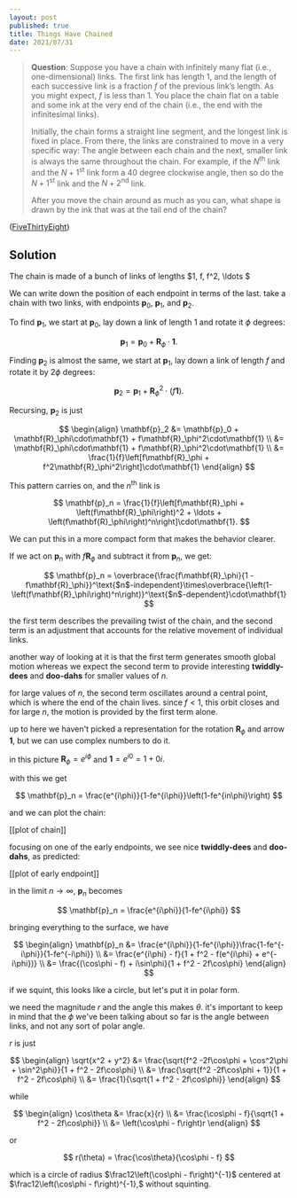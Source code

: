 ```yaml
---
layout: post
published: true
title: Things Have Chained
date: 2021/07/31
---
```


>**Question**: Suppose you have a chain with infinitely many flat (i.e., one-dimensional) links. The first link has length $1,$ and the length of each successive link is a fraction $f$ of the previous link’s length. As you might expect, $f$ is less than $1.$ You place the chain flat on a table and some ink at the very end of the chain (i.e., the end with the infinitesimal links).
>
>Initially, the chain forms a straight line segment, and the longest link is fixed in place. From there, the links are constrained to move in a very specific way: The angle between each chain and the next, smaller link is always the same throughout the chain. For example, if the $N^\text{th}$ link and the $N+1^\text{st}$ link form a $40$ degree clockwise angle, then so do the $N+1^\text{st}$ link and the $N+2^\text{nd}$ link.
>
>After you move the chain around as much as you can, what shape is drawn by the ink that was at the tail end of the chain? 

<!--more-->

([FiveThirtyEight](URL))

## Solution

The chain is made of a bunch of links of lengths $1, f, f^2, \ldots $

We can write down the position of each endpoint in terms of the last. take a chain with two links, with endpoints $\mathbf{p}_0,$ $\mathbf{p}_1,$ and $\mathbf{p}_2.$ 

To find $\mathbf{p}_1,$ we start at $\mathbf{p}_0,$ lay down a link of length $1$ and rotate it $\phi$ degrees: 

$$
\mathbf{p}_1 = \mathbf{p}_0 + \mathbf{R}_\phi\cdot \mathbf{1}.
$$

Finding $\mathbf{p}_2$ is almost the same, we start at $\mathbf{p}_1,$ lay down a link of length $f$ and rotate it by $2\phi$ degrees:  

$$
\mathbf{p}_2 = \mathbf{p}_1 + \mathbf{R}_\phi^2\cdot \left(f\mathbf{1}\right).
$$

Recursing, $\mathbf{p}_2$ is just

$$
\begin{align}
\mathbf{p}_2 &= \mathbf{p}_0 + \mathbf{R}_\phi\cdot\mathbf{1} + f\mathbf{R}_\phi^2\cdot\mathbf{1} \\
&= \mathbf{R}_\phi\cdot\mathbf{1} + f\mathbf{R}_\phi^2\cdot\mathbf{1} \\
&= \frac{1}{f}\left[f\mathbf{R}_\phi + f^2\mathbf{R}_\phi^2\right]\cdot\mathbf{1}
\end{align}
$$

This pattern carries on, and the $n^\text{th}$ link is

$$
\mathbf{p}_n =  \frac{1}{f}\left[f\mathbf{R}_\phi + \left(f\mathbf{R}_\phi\right)^2 + \ldots + \left(f\mathbf{R}_\phi\right)^n\right]\cdot\mathbf{1}.
$$

We can put this in a more compact form that makes the behavior clearer.

If we act on $\mathbf{p}_n$ with $f\mathbf{R}_\phi$ and subtract it from $\mathbf{p}_n,$ we get:

$$
\mathbf{p}_n = \overbrace{\frac{f\mathbf{R}_\phi}{1 - f\mathbf{R}_\phi}}^\text{$n$-independent}\times\overbrace{\left(1-\left(f\mathbf{R}_\phi\right)^n\right)}^\text{$n$-dependent}\cdot\mathbf{1}
$$

the first term describes the prevailing twist of the chain, and the second term is an adjustment that accounts for the relative movement of individual links. 

another way of looking at it is that the first term generates smooth global motion whereas we expect the second term to provide interesting **twiddly-dees** and **doo-dahs** for smaller values of $n.$

for large values of $n,$ the second term oscillates around a central point, which is where the end of the chain lives. since $f < 1,$ this orbit closes and for large $n,$ the motion is provided by the first term alone.

up to here we haven't picked a representation for the rotation $\mathbf{R}_\phi$ and arrow $\mathbf{1},$ but we can use complex numbers to do it.

in this picture $\mathbf{R}_\phi = e^{i\phi}$ and $\mathbf{1} = e^{i0} = 1 + 0i.$

with this we get

$$
\mathbf{p}_n = \frac{e^{i\phi}}{1-fe^{i\phi}}\left(1-fe^{in\phi}\right)
$$

and we can plot the chain:

[[plot of chain]]

focusing on one of the early endpoints, we see nice **twiddly-dees** and **doo-dahs**, as predicted:

[[plot of early endpoint]]

in the limit $n\rightarrow \infty,$ $\mathbf{p}_n$ becomes 

$$
\mathbf{p}_n = \frac{e^{i\phi}}{1-fe^{i\phi}}
$$

bringing everything to the surface, we have

$$
\begin{align}
\mathbf{p}_n &= \frac{e^{i\phi}}{1-fe^{i\phi}}\frac{1-fe^{-i\phi}}{1-fe^{-i\phi}} \\
&= \frac{e^{i\phi} - f}{1 + f^2 - f(e^{i\phi} + e^{-i\phi})} \\
&= \frac{(\cos\phi - f) + i\sin\phi}{1 + f^2 - 2f\cos\phi}
\end{align}
$$

if we squint, this looks like a circle, but let's put it in polar form.

we need the magnitude $r$ and the angle this makes $\theta.$ it's important to keep in mind that the $\phi$ we've been talking about so far is the angle between links, and not any sort of polar angle.

$r$ is just

$$
\begin{align}
\sqrt{x^2 + y^2} &= \frac{\sqrt{f^2 -2f\cos\phi + \cos^2\phi + \sin^2\phi}}{1 + f^2 - 2f\cos\phi} \\
&= \frac{\sqrt{f^2 -2f\cos\phi + 1}}{1 + f^2 - 2f\cos\phi} \\
&= \frac{1}{\sqrt{1 + f^2 - 2f\cos\phi}}
\end{align}
$$

while 

$$
\begin{align}
\cos\theta &= \frac{x}{r} \\
&= \frac{\cos\phi - f}{\sqrt{1 + f^2 - 2f\cos\phi}} \\
&= \left(\cos\phi - f\right)r
\end{align}
$$

or

$$ r(\theta) = \frac{\cos\theta}{\cos\phi - f} $$

which is a circle of radius $\frac12\left(\cos\phi - f\right)^{-1}$ centered at $\frac12\left(\cos\phi - f\right)^{-1},$ without squinting. 

<br>
